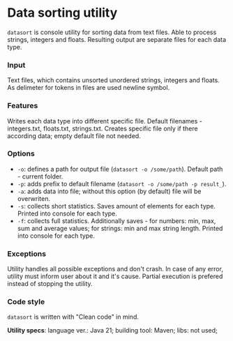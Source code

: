 # Data sorting utility
`datasort` is console utility for sorting data from text files. Able to process strings, integers and floats.
Resulting output are separate files for each data type.

### Input
Text files, which contains unsorted unordered strings, integers and floats. As delimeter for tokens in files are used newline symbol.

### Features
Writes each data type into different specific file. Default filenames - integers.txt, floats.txt, strings.txt.
Creates specific file only if there according data; empty default file not needed. 

### Options
- `-o`: defines a path for output file (`datasort -o /some/path`). Default path - current folder.
- `-p`: adds prefix to default filename (`datasort -o /some/path -p result_`).
- `-a`: adds data into file; without this option (by default) file will be overwriten.
- `-s`: collects short statistics. Saves amount of elements for each type. Printed into console for each type.
- `-f`: collects full statistics. Additionally saves - for numbers: min, max, sum and average values;
for strings: min and max string length. Printed into console for each type.

### Exceptions
Utility handles all possible exceptions and don't crash. In case of any error, utility must inform user about it
and it's cause. Partial execution is prefered instead of stopping the utility.

### Code style
`datasort` is written with "Clean code" in mind.

**Utility specs**:
language ver.: Java 21;
building tool: Maven;
libs: not used;
